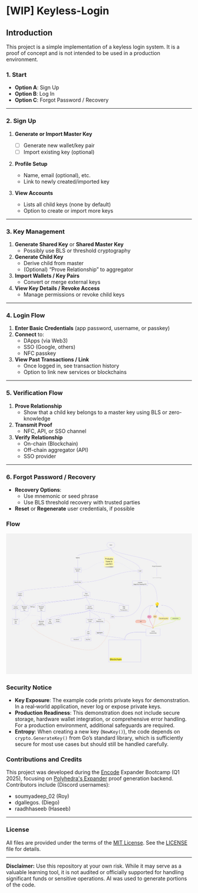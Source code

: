 # [WIP] Keyless-Login

## Introduction

This project is a simple implementation of a keyless login system. It is a proof of concept and is not intended to be used in a production environment.
### 1. Start
- **Option A**: Sign Up
- **Option B**: Log In
- **Option C**: Forgot Password / Recovery

---

### 2. Sign Up
1. **Generate or Import Master Key**  
   - [ ] Generate new wallet/key pair  
   - [ ] Import existing key (optional)

2. **Profile Setup**
   - Name, email (optional), etc.
   - Link to newly created/imported key

3. **View Accounts**
   - Lists all child keys (none by default)
   - Option to create or import more keys

---

### 3. Key Management
1. **Generate Shared Key** or **Shared Master Key**  
   - Possibly use BLS or threshold cryptography  
2. **Generate Child Key**  
   - Derive child from master
   - (Optional) “Prove Relationship” to aggregator
3. **Import Wallets / Key Pairs**  
   - Convert or merge external keys
4. **View Key Details / Revoke Access**  
   - Manage permissions or revoke child keys

---


### 4. Login Flow

1. **Enter Basic Credentials** (app password, username, or passkey)
2. **Connect** to:
   - DApps (via Web3)  
   - SSO (Google, others)  
   - NFC passkey  
3. **View Past Transactions / Link**
   - Once logged in, see transaction history
   - Option to link new services or blockchains

---

### 5. Verification Flow

1. **Prove Relationship**  
   - Show that a child key belongs to a master key using BLS or zero-knowledge
2. **Transmit Proof**  
   - NFC, API, or SSO channel
3. **Verify Relationship**  
   - On-chain (Blockchain)  
   - Off-chain aggregator (API)  
   - SSO provider

---

### 6. Forgot Password / Recovery
- **Recovery Options**:
  - Use mnemonic or seed phrase
  - Use BLS threshold recovery with trusted parties
- **Reset** or **Regenerate** user credentials, if possible

### Flow
   ![Flow-V1](docs/images/v1.jpg)


### Security Notice

- **Key Exposure**: The example code prints private keys for demonstration. In a real‐world application, never log or expose private keys.  
- **Production Readiness**: This demonstration does not include secure storage, hardware wallet integration, or comprehensive error handling. For a production environment, additional safeguards are required.  
- **Entropy**: When creating a new key (`NewKey()`), the code depends on `crypto.GenerateKey()` from Go’s standard library, which is sufficiently secure for most use cases but should still be handled carefully.

### Contributions and Credits
This project was developed during the [Encode](https://www.encode.club/) Expander Bootcamp (Q1 2025), focusing on [Polyhedra's Expander](https://www.polyhedra.network/expander) proof generation backend. Contributors include (Discord usernames):

- soumyadeep_02 (Roy)
- dgallegos. (Diego)
- raadhhaseeb (Haseeb)

---

### License

All files are provided under the terms of the [MIT License](https://opensource.org/licenses/MIT). See the [LICENSE](LICENSE) file for details. 

---

**Disclaimer:** Use this repository at your own risk. While it may serve as a valuable learning tool, it is not audited or officially supported for handling significant funds or sensitive operations. AI was used to generate portions of the code.